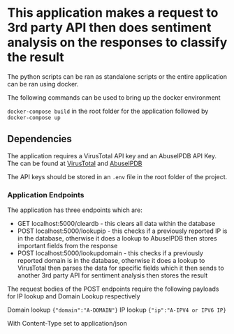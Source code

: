 # This application makes a request to 3rd party API then does sentiment analysis on the responses to classify the result 

The python scripts can be ran as standalone scripts or the entire application can be ran using docker.

The following commands can be used to bring up the docker environment

```docker-compose build``` in the root folder for the application followed by ```docker-compose up```

## Dependencies
The application requires a VirusTotal API key and an AbuseIPDB API Key. The can be found at [VirusTotal](https://www.virustotal.com/gui/) and [AbuseIPDB](https://www.abuseipdb.com/)

The API keys should be stored in an ```.env``` file in the root folder of the project.

### Application Endpoints

The application has three endpoints which are:
* GET localhost:5000/cleardb - this clears all data within the database
* POST localhost:5000/lookupip - this checks if a previously reported IP is in the database, otherwise it does a lookup to AbuseIPDB then stores important fields from the response
* POST localhost:5000/lookupdomain - this checks if a previously reported domain is in the database, otherwise it does a lookup to VirusTotal then parses the data for specific fields which it then sends to another 3rd party API for sentiment analysis then stores the result

The request bodies of the POST endpoints require the following payloads for IP lookup and Domain Lookup respectively

Domain lookup ```{"domain":"A-DOMAIN"}```
IP lookup ```{"ip":"A-IPV4 or IPV6 IP}```

With Content-Type set to application/json

